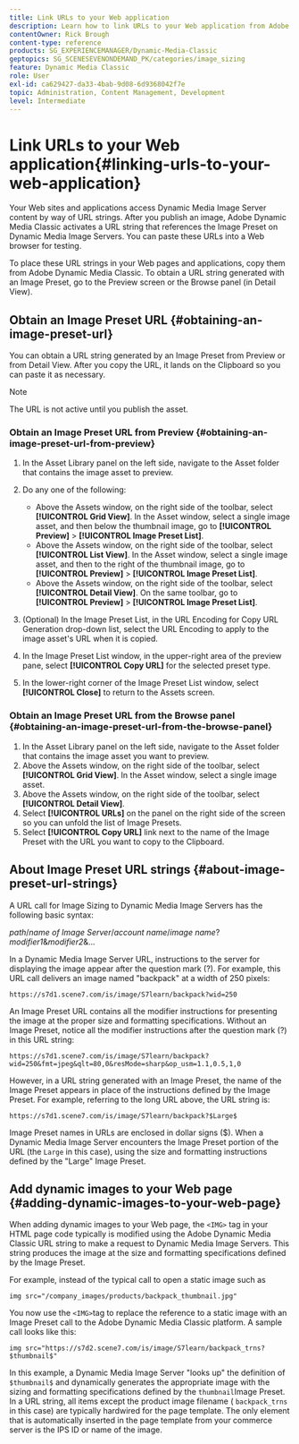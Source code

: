 ```yaml
---
title: Link URLs to your Web application
description: Learn how to link URLs to your Web application from Adobe Dynamic Media Classic.
contentOwner: Rick Brough
content-type: reference
products: SG_EXPERIENCEMANAGER/Dynamic-Media-Classic
geptopics: SG_SCENESEVENONDEMAND_PK/categories/image_sizing
feature: Dynamic Media Classic
role: User
exl-id: ca629427-da33-4bab-9d08-6d9368042f7e
topic: Administration, Content Management, Development
level: Intermediate
---
```

# Link URLs to your Web application{#linking-urls-to-your-web-application}

Your Web sites and applications access Dynamic Media Image Server content by way of URL strings. After you publish an image, Adobe Dynamic Media Classic activates a URL string that references the Image Preset on Dynamic Media Image Servers. You can paste these URLs into a Web browser for testing.

To place these URL strings in your Web pages and applications, copy them from Adobe Dynamic Media Classic. To obtain a URL string generated with an Image Preset, go to the Preview screen or the Browse panel (in Detail View).

## Obtain an Image Preset URL {#obtaining-an-image-preset-url}

You can obtain a URL string generated by an Image Preset from Preview or from Detail View. After you copy the URL, it lands on the Clipboard so you can paste it as necessary.

>[!NOTE]
>
>The URL is not active until you publish the asset.

### Obtain an Image Preset URL from Preview {#obtaining-an-image-preset-url-from-preview}

1. In the Asset Library panel on the left side, navigate to the Asset folder that contains the image asset to preview.
1. Do any one of the following:

    * Above the Assets window, on the right side of the toolbar, select **[!UICONTROL Grid View]**. In the Asset window, select a single image asset, and then below the thumbnail image, go to **[!UICONTROL Preview]** > **[!UICONTROL Image Preset List]**.
    * Above the Assets window, on the right side of the toolbar, select **[!UICONTROL List View]**. In the Asset window, select a single image asset, and then to the right of the thumbnail image, go to **[!UICONTROL Preview]** > **[!UICONTROL Image Preset List]**.
    * Above the Assets window, on the right side of the toolbar, select **[!UICONTROL Detail View]**. On the same toolbar, go to **[!UICONTROL Preview]** > **[!UICONTROL Image Preset List]**.

1. (Optional) In the Image Preset List, in the URL Encoding for Copy URL Generation drop-down list, select the URL Encoding to apply to the image asset's URL when it is copied.
1. In the Image Preset List window, in the upper-right area of the preview pane, select **[!UICONTROL Copy URL]** for the selected preset type.
1. In the lower-right corner of the Image Preset List window, select **[!UICONTROL Close]** to return to the Assets screen.

### Obtain an Image Preset URL from the Browse panel {#obtaining-an-image-preset-url-from-the-browse-panel}

1. In the Asset Library panel on the left side, navigate to the Asset folder that contains the image asset you want to preview.
1. Above the Assets window, on the right side of the toolbar, select **[!UICONTROL Grid View]**. In the Asset window, select a single image asset.
1. Above the Assets window, on the right side of the toolbar, select **[!UICONTROL Detail View]**.
1. Select **[!UICONTROL URLs]** on the panel on the right side of the screen so you can unfold the list of Image Presets.
1. Select **[!UICONTROL Copy URL]** link next to the name of the Image Preset with the URL you want to copy to the Clipboard.

## About Image Preset URL strings {#about-image-preset-url-strings}

A URL call for Image Sizing to Dynamic Media Image Servers has the following basic syntax:

*path*/*name of Image Server*/*account name*/*image name*?*modifier1*&*modifier2*&...

In a Dynamic Media Image Server URL, instructions to the server for displaying the image appear after the question mark (?). For example, this URL call delivers an image named "backpack" at a width of 250 pixels:

```as3
https://s7d1.scene7.com/is/image/S7learn/backpack?wid=250
```

An Image Preset URL contains all the modifier instructions for presenting the image at the proper size and formatting specifications. Without an Image Preset, notice all the modifier instructions after the question mark (?) in this URL string:

```as3
https://s7d1.scene7.com/is/image/S7learn/backpack?wid=250&fmt=jpeg&qlt=80,0&resMode=sharp&op_usm=1.1,0.5,1,0
```

However, in a URL string generated with an Image Preset, the name of the Image Preset appears in place of the instructions defined by the Image Preset. For example, referring to the long URL above, the URL string is:

```as3
https://s7d1.scene7.com/is/image/S7learn/backpack?$Large$
```

Image Preset names in URLs are enclosed in dollar signs ($). When a Dynamic Media Image Server encounters the Image Preset portion of the URL (the `Large` in this case), using the size and formatting instructions defined by the "Large" Image Preset.

## Add dynamic images to your Web page {#adding-dynamic-images-to-your-web-page}

When adding dynamic images to your Web page, the `<IMG>` tag in your HTML page code typically is modified using the Adobe Dynamic Media Classic URL string to make a request to Dynamic Media Image Servers. This string produces the image at the size and formatting specifications defined by the Image Preset.

For example, instead of the typical call to open a static image such as

```as3
img src="/company_images/products/backpack_thumbnail.jpg"
```

You now use the `<IMG>`tag to replace the reference to a static image with an Image Preset call to the Adobe Dynamic Media Classic platform. A sample call looks like this:

```as3
img src="https://s7d2.scene7.com/is/image/S7learn/backpack_trns?$thumbnail$"
```

In this example, a Dynamic Media Image Server "looks up" the definition of `$thumbnail$` and dynamically generates the appropriate image with the sizing and formatting specifications defined by the `thumbnail`Image Preset. In a URL string, all items except the product image filename ( `backpack_trns` in this case) are typically hardwired for the page template. The only element that is automatically inserted in the page template from your commerce server is the IPS ID or name of the image.
